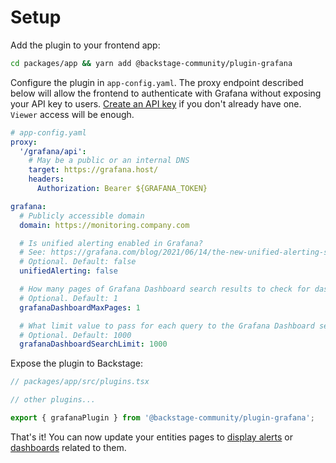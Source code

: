 # Setup

Add the plugin to your frontend app:

```bash
cd packages/app && yarn add @backstage-community/plugin-grafana
```

Configure the plugin in `app-config.yaml`. The proxy endpoint described below will allow the frontend
to authenticate with Grafana without exposing your API key to users.
[Create an API key](https://grafana.com/docs/grafana/latest/http_api/auth/#create-api-token) if you don't already have one. `Viewer` access will be enough.

```yaml
# app-config.yaml
proxy:
  '/grafana/api':
    # May be a public or an internal DNS
    target: https://grafana.host/
    headers:
      Authorization: Bearer ${GRAFANA_TOKEN}

grafana:
  # Publicly accessible domain
  domain: https://monitoring.company.com

  # Is unified alerting enabled in Grafana?
  # See: https://grafana.com/blog/2021/06/14/the-new-unified-alerting-system-for-grafana-everything-you-need-to-know/
  # Optional. Default: false
  unifiedAlerting: false

  # How many pages of Grafana Dashboard search results to check for dashboards?
  # Optional. Default: 1
  grafanaDashboardMaxPages: 1

  # What limit value to pass for each query to the Grafana Dashboard search endpoint?
  # Optional. Default: 1000
  grafanaDashboardSearchLimit: 1000
```

Expose the plugin to Backstage:

```ts
// packages/app/src/plugins.tsx

// other plugins...

export { grafanaPlugin } from '@backstage-community/plugin-grafana';
```

That's it! You can now update your entities pages to [display alerts](alerts-on-component-page.md) or [dashboards](dashboards-on-component-page.md) related to them.
